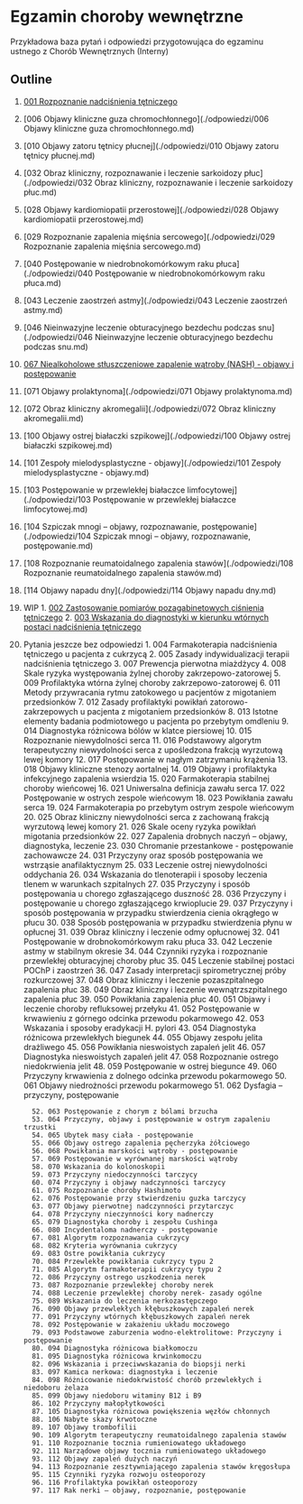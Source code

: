 # Egzamin choroby wewnętrzne

Przykładowa baza pytań i odpowiedzi przygotowująca do egzaminu ustnego z Chorób Wewnętrznych (Interny)



## Outline

1. [001 Rozpoznanie nadciśnienia tętniczego](./odpowiedzi/001-rozpoznawanie-nadcisnienia-tetniczego.md)
2. [006 Objawy kliniczne guza chromochłonnego](./odpowiedzi/006 Objawy kliniczne guza chromochłonnego.md)
3. [010 Objawy zatoru tętnicy płucnej](./odpowiedzi/010 Objawy zatoru tętnicy płucnej.md)
4. [032 Obraz kliniczny, rozpoznawanie i leczenie sarkoidozy płuc](./odpowiedzi/032 Obraz kliniczny, rozpoznawanie i leczenie sarkoidozy płuc.md)
5. [028 Objawy kardiomiopatii przerostowej](./odpowiedzi/028 Objawy kardiomiopatii przerostowej.md)
6. [029 Rozpoznanie zapalenia mięśnia sercowego](./odpowiedzi/029 Rozpoznanie zapalenia mięśnia sercowego.md)
7. [040 Postępowanie w niedrobnokomórkowym raku płuca](./odpowiedzi/040 Postępowanie w niedrobnokomórkowym raku płuca.md)
8. [043 Leczenie zaostrzeń astmy](./odpowiedzi/043 Leczenie zaostrzeń astmy.md)
9. [046 Nieinwazyjne leczenie obturacyjnego bezdechu podczas snu](./odpowiedzi/046 Nieinwazyjne leczenie obturacyjnego bezdechu podczas snu.md)
10. [067 Niealkoholowe stłuszczeniowe zapalenie wątroby (NASH) - objawy i postępowanie](./odpowiedzi/067-nash.md)
11. [071 Objawy prolaktynoma](./odpowiedzi/071 Objawy prolaktynoma.md)
12. [072 Obraz kliniczny akromegalii](./odpowiedzi/072 Obraz kliniczny akromegalii.md)
13. [100 Objawy ostrej białaczki szpikowej](./odpowiedzi/100 Objawy ostrej białaczki szpikowej.md)
14. [101 Zespoły mielodysplastyczne - objawy](./odpowiedzi/101 Zespoły mielodysplastyczne - objawy.md)
15. [103 Postępowanie w przewlekłej białaczce limfocytowej](./odpowiedzi/103 Postępowanie w przewlekłej białaczce limfocytowej.md)
16. [104 Szpiczak mnogi – objawy, rozpoznawanie, postępowanie](./odpowiedzi/104 Szpiczak mnogi – objawy, rozpoznawanie, postępowanie.md)
17. [108 Rozpoznanie reumatoidalnego zapalenia stawów](./odpowiedzi/108 Rozpoznanie reumatoidalnego zapalenia stawów.md)
18. [114 Objawy napadu dny](./odpowiedzi/114 Objawy napadu dny.md)
19. WIP
          1. [002 Zastosowanie pomiarów pozagabinetowych ciśnienia tętniczego](./odpowiedzi/002-pomiary-pozagabinetowe-bp.md)
          2. [003 Wskazania do diagnostyki w kierunku wtórnych postaci nadciśnienia tętniczego](./odpowiedzi/003-wskazania-do-diagnostyki-wtornych-postaci-nt.md)
20. Pytania jeszcze bez odpowiedzi
          1. 004 Farmakoterapia nadciśnienia tętniczego u pacjenta z cukrzycą
          2. 005 Zasady indywidualizacji terapii nadciśnienia tętniczego
          3. 007 Prewencja pierwotna miażdżycy
          4. 008 Skale ryzyka występowania żylnej choroby zakrzepowo-zatorowej
          5. 009 Profilaktyka wtórna żylnej choroby zakrzepowo-zatorowej
          6. 011 Metody przywracania rytmu zatokowego u pacjentów z migotaniem przedsionków
          7. 012 Zasady profilaktyki powikłań zatorowo-zakrzepowych u pacjenta z migotaniem
              przedsionków
          8. 013 Istotne elementy badania podmiotowego u pacjenta po przebytym omdleniu
          9. 014 Diagnostyka różnicowa bólów w klatce piersiowej
          10. 015 Rozpoznanie niewydolności serca
          11. 016 Podstawowy algorytm terapeutyczny niewydolności serca z upośledzona frakcją
                 wyrzutową lewej komory
          12. 017 Postępowanie w nagłym zatrzymaniu krążenia
          13. 018 Objawy kliniczne stenozy aortalnej
          14. 019 Objawy i profilaktyka infekcyjnego zapalenia wsierdzia
          15. 020 Farmakoterapia stabilnej choroby wieńcowej
          16. 021 Uniwersalna definicja zawału serca
          17. 022 Postępowanie w ostrych zespole wieńcowym
          18. 023 Powikłania zawału serca
          19. 024 Farmakoterapia po przebytym ostrym zespole wieńcowym
          20. 025 Obraz kliniczny niewydolności serca z zachowaną frakcją wyrzutową lewej komory
          21. 026 Skale oceny ryzyka powikłań migotania przedsionków
          22. 027 Zapalenia drobnych naczyń – objawy, diagnostyka, leczenie
          23. 030 Chromanie przestankowe - postępowanie zachowawcze
          24. 031 Przyczyny oraz sposób postępowania we wstrząsie anafilaktycznym
          25. 033 Leczenie ostrej niewydolności oddychania
          26. 034 Wskazania do tlenoterapii i sposoby leczenia tlenem w warunkach szpitalnych
          27. 035 Przyczyny i sposób postępowania u chorego zgłaszającego duszność
          28. 036 Przyczyny i postępowanie u chorego zgłaszającego krwioplucie
          29. 037 Przyczyny i sposób postępowania w przypadku stwierdzenia cienia okrągłego w płucu
          30. 038 Sposób postępowania w przypadku stwierdzenia płynu w opłucnej
          31. 039 Obraz kliniczny i leczenie odmy opłucnowej
          32. 041 Postępowanie w drobnokomórkowym raku płuca
          33. 042 Leczenie astmy w stabilnym okresie
          34. 044 Czynniki ryzyka i rozpoznanie przewlekłej obturacyjnej choroby płuc
          35. 045 Leczenie stabilnej postaci POChP i zaostrzeń
          36. 047 Zasady interpretacji spirometrycznej próby rozkurczowej
          37. 048 Obraz kliniczny i leczenie pozaszpitalnego zapalenia płuc
          38. 049 Obraz kliniczny i leczenie wewnątrzszpitalnego zapalenia płuc
          39. 050 Powikłania zapalenia płuc
          40. 051 Objawy i leczenie choroby refluksowej przełyku
          41. 052 Postępowanie w krwawieniu z górnego odcinka przewodu pokarmowego
          42. 053 Wskazania i sposoby eradykacji H. pylori
          43. 054 Diagnostyka różnicowa przewlekłych biegunek
          44. 055 Objawy zespołu jelita drażliwego
          45. 056 Powikłania nieswoistych zapaleń jelit
          46. 057 Diagnostyka nieswoistych zapaleń jelit
          47. 058 Rozpoznanie ostrego niedokrwienia jelit
          48. 059 Postępowanie w ostrej biegunce
          49. 060 Przyczyny krwawienia z dolnego odcinka przewodu pokarmowego
          50. 061 Objawy niedrożności przewodu pokarmowego
          51. 062 Dysfagia – przyczyny, postępowanie

          52. 063 Postępowanie z chorym z bólami brzucha
          53. 064 Przyczyny, objawy i postępowanie w ostrym zapaleniu trzustki
          54. 065 Ubytek masy ciała - postępowanie
          55. 066 Objawy ostrego zapalenia pęcherzyka żółciowego
          56. 068 Powikłania marskości wątroby - postępowanie
          57. 069 Postępowanie w wyrównanej marskości wątroby
          58. 070 Wskazania do kolonoskopii
          59. 073 Przyczyny niedoczynności tarczycy
          60. 074 Przyczyny i objawy nadczynności tarczycy
          61. 075 Rozpoznanie choroby Hashimoto
          62. 076 Postępowanie przy stwierdzeniu guzka tarczycy
          63. 077 Objawy pierwotnej nadczynności przytarczyc
          64. 078 Przyczyny nieczynności kory nadnerczy
          65. 079 Diagnostyka choroby i zespołu Cushinga
          66. 080 Incydentaloma nadnerczy - postępowanie
          67. 081 Algorytm rozpoznawania cukrzycy
          68. 082 Kryteria wyrównania cukrzycy
          69. 083 Ostre powikłania cukrzycy
          70. 084 Przewlekłe powikłania cukrzycy typu 2
          71. 085 Algorytm farmakoterapii cukrzycy typu 2
          72. 086 Przyczyny ostrego uszkodzenia nerek
          73. 087 Rozpoznanie przewlekłej choroby nerek
          74. 088 Leczenie przewlekłej choroby nerek- zasady ogólne
          75. 089 Wskazania do leczenia nerkozastępczego
          76. 090 Objawy przewlekłych kłębuszkowych zapaleń nerek
          77. 091 Przyczyny wtórnych kłębuszkowych zapaleń nerek
          78. 092 Postępowanie w zakażeniu układu moczowego
          79. 093 Podstawowe zaburzenia wodno-elektrolitowe: Przyczyny i postępowanie
          80. 094 Diagnostyka różnicowa białkomoczu
          81. 095 Diagnostyka różnicowa krwinkomoczu
          82. 096 Wskazania i przeciwwskazania do biopsji nerki
          83. 097 Kamica nerkowa: diagnostyka i leczenie
          84. 098 Różnicowanie niedokrwistość chorób przewlekłych i niedoboru żelaza
          85. 099 Objawy niedoboru witaminy B12 i B9
          86. 102 Przyczyny małopłytkowości
          87. 105 Diagnostyka różnicowa powiększenia węzłów chłonnych
          88. 106 Nabyte skazy krwotoczne
          89. 107 Objawy trombofilii
          90. 109 Algorytm terapeutyczny reumatoidalnego zapalenia stawów
          91. 110 Rozpoznanie tocznia rumieniowatego układowego
          92. 111 Narządowe objawy tocznia rumieniowatego układowego
          93. 112 Objawy zapaleń dużych naczyń
          94. 113 Rozpoznanie zesztywniającego zapalenia stawów kręgosłupa
          95. 115 Czynniki ryzyka rozwoju osteoporozy
          96. 116 Profilaktyka powikłań osteoporozy
          97. 117 Rak nerki – objawy, rozpoznanie, postępowanie
